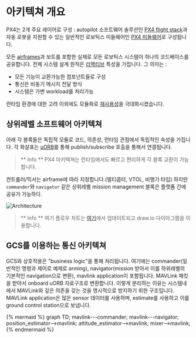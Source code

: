 # 아키텍쳐 개요

PX4는 2개 주요 레이어로 구성 : autopilot 소프트웨어 솔루션인 [PX4 flight stack](../concept/flight_stack.md)과 자동 로봇을 지원할 수 있는 일반적인 로보틱스 미들웨어인 [PX4 미들웨어](../concept/middleware.md)로 구성됩니다.

모든 [airframes](../airframes/architecture.md)과 보트를 포함한 실제로 모든 로보틱스 시스템이 하나의 코드베이스를 공유합니다. 전체 시스템 설계 원칙은 [리액티브](http://www.reactivemanifesto.org) 특성을 가집니다. 그 의미는 :

  * 모든 기능이 교환가능한 컴포넌트들로 구성
  * 통신은 비동기 메시지 전달 방식
  * 시스템은 가변 workload를 처리가능

런타임 환경에 대한 고려 이외에도 모듈화로 [재사용성](https://en.wikipedia.org/wiki/Reusability)을 극대화시켰습니다.

## 상위레벨 소프트웨어 아키텍쳐

아래 각 블록들은 독립적 모듈로 코드, 의존성, 런타임 관점에서 독립적인 속성을 가집니다. 각 화살표는 [uORB](../middleware/uorb.md)를 통해 publish/subscribe 호출을 통해서 연결됩니다.

> ** Info ** PX4 아키텍쳐는 런타임에서도 빠르고 편리하게 각 블록 교환이 가능합니다.

컨트롤러/믹서는 airframe에 따라 지정합니다.(멀티콥터, VTOL, 비행기 타입) 하지만 `commander`와 `navigator` 같은 상위레벨 mission management 블록은 플랫폼 간에 공유가 가능하다.

![Architecture](../../assets/diagrams/PX4_Architecture.png)

> ** Info ** 여기 플로우 차트는 [여기](https://drive.google.com/file/d/0Byq0TIV9P8jfbVVZOVZ0YzhqYWs/view?usp=sharing)에서 업데이트되고 draw.io 다이아그램을 이용합니다.

## GCS를 이용하는 통신 아키텍쳐

GCS와 상호작용은 "business logic"을 통해 처리됩니다. 여기에는 commander(일반적인 명령과 제어로 예제로 arming), navigator(mission 받아서 이를 하위레벨의 기본적인 navigation으로 변환), mavlink application이 포함됩니다. MAVLink 패킷을 받아서 onboard uORB 자료구조로 변환합니다. 이렇게 분리하는 이유는 시스템내에서 MAVLink와 깊은 의존을 갖는 것을 명시적으로 방지하기 위한 구조입니다. MAVLink application은 많은 sensor 데이터를 사용하며, estimate를 사용하고 이를 ground control station으로 보냅니다.

{% mermaid %}
graph TD;
  mavlink---commander;
  mavlink---navigator;
  position_estimator-->mavlink;
  attitude_estimator-->mavlink;
  mixer-->mavlink;
{% endmermaid %}
